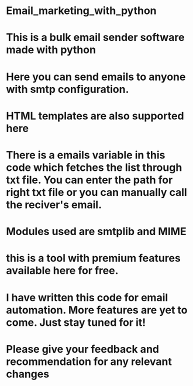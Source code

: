# Email_marketing_with_python
# This is a bulk email sender software made with python
# Here you can send emails to anyone with smtp configuration.
# HTML templates are also supported here
# There is a emails variable in this code which fetches the list through txt file. You can enter the path for right txt file or you can manually call the reciver's email.
# Modules used are smtplib and MIME
# this is a tool with premium features available here for free.
# I have written this code for email automation. More features are yet to come. Just stay tuned for it!
# Please give your feedback and recommendation for any relevant changes
